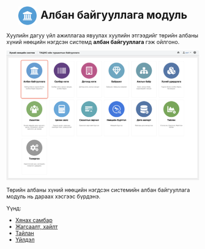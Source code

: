 
<h1 align="center"><img src="assets/images/modules/legal_entities.svg" style="width: 48px;vertical-align: middle;padding-right: 10px;"/>Албан байгууллага модуль</h1>

Хуулийн дагуу үйл ажиллагаа явуулах хуулийн этгээдийг төрийн албаны хүний нөөцийн нэгдсэн системд  **албан байгууллага** гэж ойлгоно. 
<br>

![](../assets/images/modules/legal_entities/home.png)

Төрийн албаны хүний нөөцийн нэгдсэн системийн албан байгууллага модуль нь дараах хэсгээс бүрдэнэ.

Үүнд:

- [Хянах самбар](legal_entities/dashboard.md)
- [Жагсаалт, хайлт](legal_entities/list.md)
- [Тайлан](legal_entities/report.md)
- [Үйлдэл](legal_entities/action.md)
